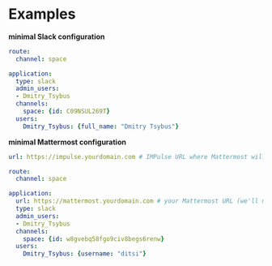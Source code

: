 # Examples

**minimal Slack configuration**

```yaml
route:
  channel: space

application:
  type: slack
  admin_users:
  - Dmitry_Tsybus
  channels:
    space: {id: C09NSUL269T}
  users:
    Dmitry_Tsybus: {full_name: "Dmitry Tsybus"}
```

**minimal Mattermost configuration**

```yaml
url: https://impulse.yourdomain.com # IMPulse URL where Mattermost will send buttons events (we'll move it in v2.0.0)

route:
  channel: space

application:
  url: https://mattermost.yourdomain.com # your Mattermost URL (we'll move it in v2.0.0)
  type: slack
  admin_users:
  - Dmitry_Tsybus
  channels:
    space: {id: w8gvebq58fgo9civ8begs6renw}
  users:
    Dmitry_Tsybus: {username: "ditsi"}
```
